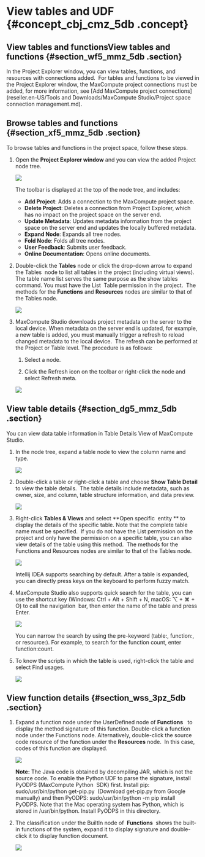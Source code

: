 # View tables and UDF {#concept_cbj_cmz_5db .concept}

## View tables and functionsView tables and functions {#section_wf5_mmz_5db .section}

In the Project Explorer window, you can view tables, functions, and resources with connections added.  For tables and functions to be viewed in the Project Explorer window, the MaxCompute project connections must be added, for more information, see [Add MaxCompute project connections](reseller.en-US/Tools and Downloads/MaxCompute Studio/Project space connection management.md).

## Browse tables and functions {#section_xf5_mmz_5db .section}

To browse tables and functions in the project space, follow these steps.

1.  Open the **Project Explorer window** and you can view the added Project node tree.

    ![](http://static-aliyun-doc.oss-cn-hangzhou.aliyuncs.com/assets/img/12121/15441006271621_en-US.png)

    The toolbar is displayed at the top of the node tree, and includes:

    -   **Add Project**: Adds a connection to the MaxCompute project space.
    -   **Delete Project**: Deletes a connection from Project Explorer, which has no impact on the project space on the server end.
    -   **Update Metadata**: Updates metadata information from the project space on the server end and updates the locally buffered metadata.
    -   **Expand Node**: Expands all tree nodes.
    -   **Fold Node**: Folds all tree nodes.
    -   **User Feedback**: Submits user feedback.
    -   **Online Documentation**: Opens online documents.
2.  Double-click the **Tables** node or click the drop-down arrow to expand the Tables  node to list all tables in the project \(including virtual views\).  The table name list serves the same purpose as the show tables command. You must have the List  Table permission in the project.  The methods for the **Functions** and **Resources** nodes are similar to that of the Tables node.

    ![](http://static-aliyun-doc.oss-cn-hangzhou.aliyuncs.com/assets/img/12121/15441006271623_en-US.png)

3.  MaxCompute Studio downloads project metadata on the server to the local device. When metadata on the server end is updated, for example, a new table is added, you must manually trigger a refresh to reload changed metadata to the local device.  The refresh can be performed at the Project or Table level. The procedure is as follows:

    1.  Select a node.

    2.  Click the Refresh icon on the toolbar or right-click the node and select Refresh meta.

    ![](http://static-aliyun-doc.oss-cn-hangzhou.aliyuncs.com/assets/img/12121/15441006271624_en-US.png)


## View table details {#section_dg5_mmz_5db .section}

You can view data table information in Table Details View of MaxCompute Studio.

1.  In the node tree, expand a table node to view the column name and type.

    ![](http://static-aliyun-doc.oss-cn-hangzhou.aliyuncs.com/assets/img/12121/15441006271625_en-US.png)

2.  Double-click a table or right-click a table and choose **Show Table Detail** to view the table details.  The table details include metadata, such as owner, size, and column, table structure information, and data preview.

    ![](http://static-aliyun-doc.oss-cn-hangzhou.aliyuncs.com/assets/img/12121/15441006271626_en-US.png)

3.  Right-click **Tables & Views** and select **Open specific  entity ** to display the details of the specific table. Note that the complete table name must be specified.  If you do not have the List permission on the project and only have the permission on a specific table, you can also view details of the table using this method.  The methods for the Functions and Resources nodes are similar to that of the Tables node.

    ![](http://static-aliyun-doc.oss-cn-hangzhou.aliyuncs.com/assets/img/12121/15441006271627_en-US.png)

    Intellij IDEA supports searching by default. After a table is expanded, you can directly press keys on the keyboard to perform fuzzy match.

4.  MaxCompute Studio also supports quick search for the table, you can use the shortcut key \(Windows: Ctrl + Alt + Shift + N, macOS: ⌥ + ⌘ + O\) to call the navigation  bar, then enter the name of the table and press Enter. 

    ![](http://static-aliyun-doc.oss-cn-hangzhou.aliyuncs.com/assets/img/12121/15441006271628_en-US.png)

    You can narrow the search by using the pre-keyword \(table:, function:, or resource:\). For example, to search for the function count, enter function:count.

5.  To know the scripts in which the table is used, right-click the table and select Find usages.

    ![](http://static-aliyun-doc.oss-cn-hangzhou.aliyuncs.com/assets/img/12121/15441006271629_en-US.png)


## View function details {#section_wss_3pz_5db .section}

1.  Expand a function node under the UserDefined node of **Functions**   to display the method signature of this function. Double-click a function node under the Functions node. Alternatively, double-click the source code resource of the function under the **Resources** node.  In this case, codes of this function are displayed.

    ![](http://static-aliyun-doc.oss-cn-hangzhou.aliyuncs.com/assets/img/12121/15441006271630_en-US.png)

    **Note:** The Java code is obtained by decompiling JAR, which is not the source code. To enable the Python UDF to parse the signature, install PyODPS \(MaxCompute Python  SDK\) first. Install pip: sudo/usr/bin/python get-pip.py  \(Download get-pip.py from Google manually\) and then PyODPS: sudo/usr/bin/python -m pip install  PyODPS. Note that the Mac operating system has Python, which is stored in /usr/bin/python. Install PyODPS in this directory.

2.  The classification under the BuiltIn node of  **Functions**  shows the built-in functions of the system, expand it to display signature and double-click it to display function document.

    ![](http://static-aliyun-doc.oss-cn-hangzhou.aliyuncs.com/assets/img/12121/15441006281631_en-US.png)


